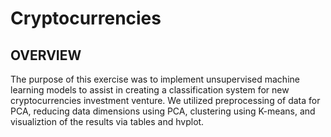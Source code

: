 # Cryptocurrencies
## OVERVIEW
The purpose of this exercise was to implement unsupervised machine learning models to assist in creating a classification system for new cryptocurrencies investment venture. We utilized preprocessing of data for PCA, reducing data dimensions using PCA, clustering using K-means, and visualiztion of the results via tables and hvplot.